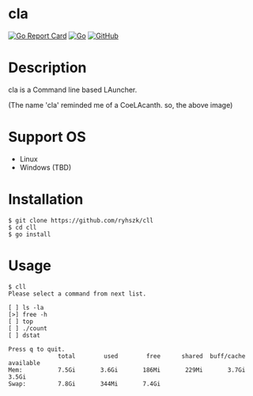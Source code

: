 cla
===

[![Go Report Card](https://goreportcard.com/badge/github.com/ryhszk/cla)](https://goreportcard.com/report/github.com/ryhszk/cla)
[![Go](https://github.com/ryhszk/cll/actions/workflows/go.yml/badge.svg?branch=main)](https://github.com/ryhszk/cll/actions/workflows/go.yml)
[![GitHub](https://img.shields.io/github/license/ryhszk/cll)](https://github.com/ryhszk/cll/blob/main/LICENSE)

# Description

cla is a Command line based LAuncher.

(The name 'cla' reminded me of a CoeLAcanth. so, the above image)

# Support OS

- Linux
- Windows (TBD)

# Installation

```
$ git clone https://github.com/ryhszk/cll
$ cd cll
$ go install
```

# Usage

```
$ cll
Please select a command from next list.

[ ] ls -la
[>] free -h
[ ] top
[ ] ./count
[ ] dstat

Press q to quit.
              total        used        free      shared  buff/cache   available
Mem:          7.5Gi       3.6Gi       186Mi       229Mi       3.7Gi       3.5Gi
Swap:         7.8Gi       344Mi       7.4Gi

```
```
